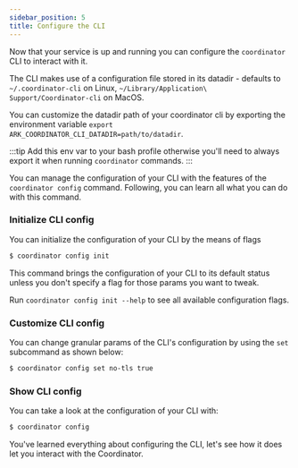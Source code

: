 ```yaml
---
sidebar_position: 5
title: Configure the CLI
---
```


Now that your service is up and running you can configure the `coordinator` CLI to interact with it.

The CLI makes use of a configuration file stored in its datadir - defaults to `~/.coordinator-cli` on Linux, `~/Library/Application\ Support/Coordinator-cli` on MacOS.

You can customize the datadir path of your coordinator cli by exporting the environment variable `export ARK_COORDINATOR_CLI_DATADIR=path/to/datadir`.

:::tip
Add this env var to your bash profile otherwise you'll need to always export it when running `coordinator` commands.
:::

You can manage the configuration of your CLI with the features of the `coordinator config` command. Following, you can learn all what you can do with this command.

### Initialize CLI config

You can initialize the configuration of your CLI by the means of flags

```bash
$ coordinator config init
```

This command brings the configuration of your CLI to its default status unless you don't specify a flag for those params you want to tweak.

Run `coordinator config init --help` to see all available configuration flags.

### Customize CLI config

You can change granular params of the CLI's configuration by using the `set` subcommand as shown below:

```bash
$ coordinator config set no-tls true
```

### Show CLI config

You can take a look at the configuration of your CLI with:

```bash
$ coordinator config
```

You've learned everything about configuring the CLI, let's see how it does let you interact with the Coordinator.